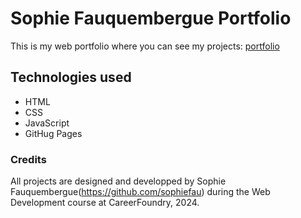 # Sophie Fauquembergue Portfolio

This is my web portfolio where you can see my projects: [portfolio](https://sophiefau.github.io/sophiefau-portfolio/)

## Technologies used

- HTML
- CSS
- JavaScript
- GitHug Pages

### Credits

All projects are designed and developped by Sophie Fauquembergue(https://github.com/sophiefau) during the Web Development course at CareerFoundry, 2024.